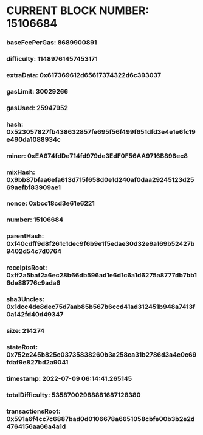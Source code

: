# CURRENT BLOCK NUMBER: 15106684

### baseFeePerGas: 8689900891
### difficulty: 11489761457453171
### extraData: 0x617369612d65617374322d6c393037
### gasLimit: 30029266
### gasUsed: 25947952
### hash: 0x523057827fb438632857fe695f56f499f651dfd3e4e1e6fc19e490da1088934c
### miner: 0xEA674fdDe714fd979de3EdF0F56AA9716B898ec8
### mixHash: 0x9bb87bfaa6efa613d715f658d0e1d240af0daa29245123d2569aefbf83909ae1
### nonce: 0xbcc18cd3e61e6221
### number: 15106684
### parentHash: 0xf40cdff9d8f261c1dec9f6b9e1f5edae30d32e9a169b52427b9402d54c7d0764
### receiptsRoot: 0xff2a5baf2a6ec28b66db596ad1e6d1c6a1d6275a8777db7bb16de88776c9ada6
### sha3Uncles: 0x1dcc4de8dec75d7aab85b567b6ccd41ad312451b948a7413f0a142fd40d49347
### size: 214274
### stateRoot: 0x752e245b825c03735838260b3a258ca31b2786d3a4e0c69fdaf9e827bd2a9041
### timestamp: 2022-07-09 06:14:41.265145
### totalDifficulty: 53587002988881687128380
### transactionsRoot: 0x591a6f4cc7c6887bad0d0106678a6651058cbfe00b3b2e2d4764156aa66a4a1d
